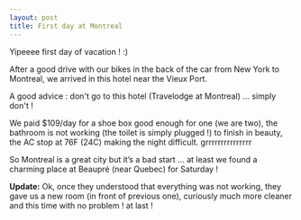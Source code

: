 ```yaml
---
layout: post
title: First day at Montreal
---
```


Yipeeee first day of vacation ! :)

After a good drive with our bikes in the back of the car from New York to Montreal, we arrived in this hotel near the Vieux Port.

A good advice : don't go to this hotel (Travelodge at Montreal) … simply don't !

We paid $109/day for a shoe box good enough for one (we are two), the bathroom is not working (the toilet is simply plugged !) to finish in beauty, the AC stop at 76F (24C) making the night difficult. grrrrrrrrrrrrrrr

So Montreal is a great city but it’s a bad start … at least we found a charming place at Beaupré (near Quebec) for Saturday !

**Update:** Ok, once they understood that everything was not working, they gave us a new room (in front of previous one), curiously much more cleaner and this time with no problem ! at last !
